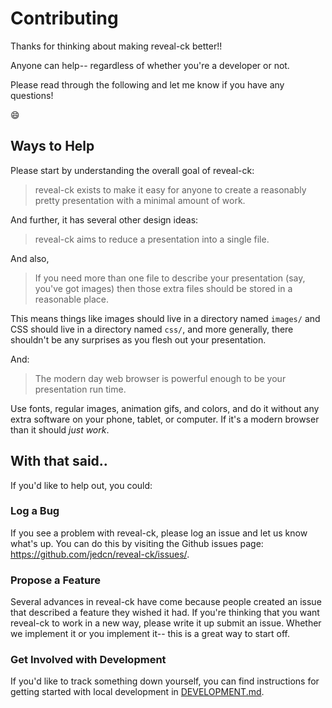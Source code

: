 # Contributing

Thanks for thinking about making reveal-ck better!!

Anyone can help-- regardless of whether you're a developer or not.

Please read through the following and let me know if you have any
questions!

:smile:

## Ways to Help

Please start by understanding the overall goal of reveal-ck:

> reveal-ck exists to make it easy for anyone to create a reasonably
> pretty presentation with a minimal amount of work.

And further, it has several other design ideas:

> reveal-ck aims to reduce a presentation into a single file.

And also,

> If you need more than one file to describe your presentation (say,
> you've got images) then those extra files should be stored in a
> reasonable place.

This means things like images should live in a directory named
`images/` and CSS should live in a directory named `css/`, and more
generally, there shouldn't be any surprises as you flesh out your
presentation.

And:

> The modern day web browser is powerful enough to be your
> presentation run time.

Use fonts, regular images, animation gifs, and colors, and do it
without any extra software on your phone, tablet, or computer. If it's
a modern browser than it should *just work*.

## With that said..

If you'd like to help out, you could:

### Log a Bug

If you see a problem with reveal-ck, please log an issue and let us
know what's up. You can do this by visiting the Github issues page:
https://github.com/jedcn/reveal-ck/issues/.

### Propose a Feature

Several advances in reveal-ck have come because people created an
issue that described a feature they wished it had. If you're thinking
that you want reveal-ck to work in a new way, please write it up
submit an issue. Whether we implement it or you implement it-- this is
a great way to start off.

### Get Involved with Development

If you'd like to track something down yourself, you can find
instructions for getting started with local development in
[DEVELOPMENT.md](DEVELOPMENT.md).
